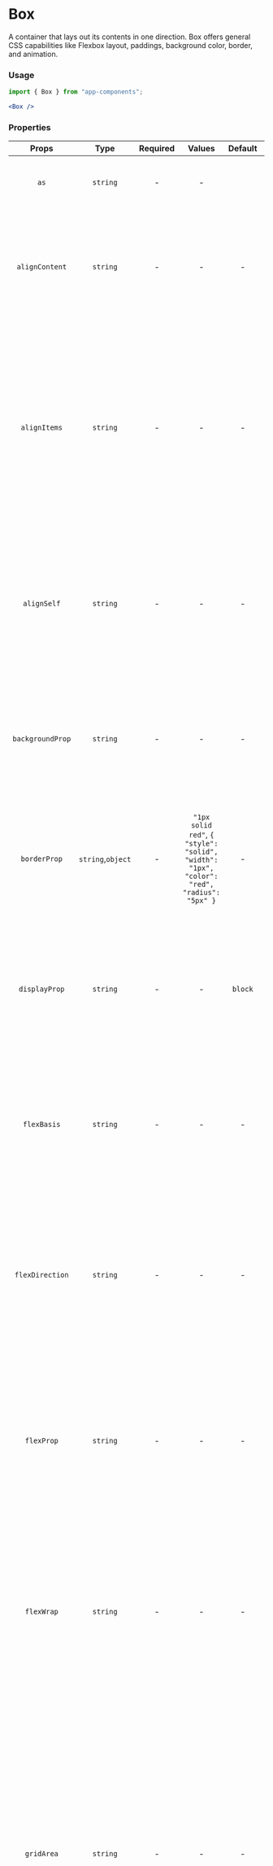# Box

A container that lays out its contents in one direction. Box offers general CSS capabilities like Flexbox layout, paddings, background color, border, and animation.

### Usage

```js
import { Box } from "app-components";
```

```jsx
<Box />
```

### Properties

| Props            |      Type         | Required | Values | Default | Description                                           |
| :--------------: | :---------------: | :------: | :----: | :-----: | ---------------------------------------------------------------------------------------------------------------------------------------------------------------------------------------------------------------------------------------------------------------------------------------- |
| `as`             | `string`          |    -     |   -    |         | Allows to use any HTML tag within the component.    |
| `alignContent`   | `string`          |    -     |   -    |    -    | Sets the distribution of space between and around content items along a Flexbox cross-axis or a Grid block axis. |
| `alignItems`     | `string`          |    -     |   -    |    -    | Sets the align-self value on all direct children as a group. In Flexbox, it controls the alignment of items on the Cross Axis. In Grid Layout, it controls the alignment of items on the Block Axis within their grid area. |
| `alignSelf`      | `string`          |    -     |   -    |    -    | Overrides a grid or flex item's align-items value. In Grid layout, it aligns the item inside the grid area. In Flexbox, it aligns the item on the cross axis. |
| `backgroundProp` | `string`          |    -     |   -    |    -    | Allows to set all background style properties at once, such as color, image, origin, size, and repeat method. |
| `borderProp`     | `string`,`object` |    -     |   `"1px solid red"`, `{ "style": "solid",  "width": "1px", "color": "red", "radius": "5px" }`   |    -    | Sets an element's border. It sets the values of border-width, border-style, and border-color. |
| `displayProp`    | `string`          |    -     |   -    | `block` | Determines whether an element is treated as a block or inline element and sets the layout used for its children, such as flow layout, grid or flex. |
| `flexBasis`      | `string`          |    -     |   -    |    -    | Sets the initial main size of a flex item. It sets the size of the content box unless set otherwise by the box-sizing property. |
| `flexDirection`  | `string`          |    -     |   -    |    -    | Determines how flex items are placed in the flex container defining the main axis and the direction of the elements (row, row-reverse, column and column-reverse). |
| `flexProp`       | `string`          |    -     |   -    |    -    | Determines how a flex item will grow or shrink to fit the space available in its flex container. It is a shorthand for flex-grow, flex-shrink, and flex-basis. |
| `flexWrap`       | `string`          |    -     |   -    |    -    | Determines whether flex items are packed in one line or can wrap onto multiple lines. If wrapping is allowed, it makes possible to set the direction in which the lines are stacked. |
| `gridArea`       | `string`          |    -     |   -    |    -    | A shorthand property for grid-row-start, grid-column-start, grid-row-end and grid-column-end, specifying a grid item’s size and location within the grid by contributing a line, a span, or nothing (automatic) to its grid placement, thereby specifying the edges of its grid area. |
| `heightProp`     | `string`          |    -     |   -    |    -    | Defines the height of the border of the element area. |
| `justifyContent` | `string`          |    -     |   -    |    -    | Defines how the browser distributes space between and around content items along the main-axis of a flex container, and the inline axis of a grid container. |
| `justifyItems`   | `string`          |    -     |   -    |    -    | Defines the default justify-self property for all the items of the box, giving them all a default way of justifying each box along the default or custom axis. |
| `justifySelf`    | `string`          |    -     |   -    |    -    | Sets the way a box is justified inside its alignment container along the default or custom axis. |
| `marginProp`     | `string`          |    -     |   -    |    -    | Sets the margin area on all four sides of an element. It is a shorthand for margin-top, margin-right, margin-bottom, and margin-left. |
| `overflowProp`   | `string`          |    -     |   -    |    -    | Determines what to do when an element's content is too big to fit in its block formatting context. |
| `paddingProp`    | `string`          |    -     |   -    |    -    | Sets the padding area on all four sides of an element. It is a shorthand for padding-top, padding-right, padding-bottom, and padding-left. |
| `textAlign`      | `string`          |    -     |   -    |    -    | Sets the horizontal alignment of a block element or table-cell box. |
| `widthProp`      | `string`          |    -     |   -    |    -    | Defines the width of the border of the element area. |
